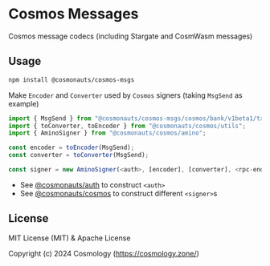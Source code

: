 # Cosmos Messages

Cosmos message codecs (including Stargate and CosmWasm messages)

## Usage

```sh
npm install @cosmonauts/cosmos-msgs
```

Make `Encoder` and `Converter` used by `Cosmos` signers (taking `MsgSend` as example)

```ts
import { MsgSend } from "@cosmonauts/cosmos-msgs/cosmos/bank/v1beta1/tx";
import { toConverter, toEncoder } from "@cosmonauts/cosmos/utils";
import { AminoSigner } from "@cosmonauts/cosmos/amino";

const encoder = toEncoder(MsgSend);
const converter = toConverter(MsgSend);

const signer = new AminoSigner(<auth>, [encoder], [converter], <rpc-endpoint>);
```

- See [@cosmonauts/auth](/packages/auth/README.md) to construct `<auth>`
- See [@cosmonauts/cosmos](/packages/cosmos/README.md) to construct different `<signer>`s

## License

MIT License (MIT) & Apache License

Copyright (c) 2024 Cosmology (https://cosmology.zone/)